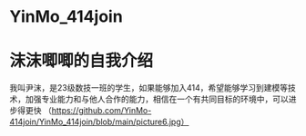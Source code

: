 # YinMo_414join
# 沫沫唧唧的自我介绍
我叫尹沫，是23级数技一班的学生，如果能够加入414，希望能够学习到建模等技术，加强专业能力和与他人合作的能力，相信在一个有共同目标的环境中，可以进步得更快
（https://github.com/YinMo-414join/YinMo_414join/blob/main/picture6.jpg）
